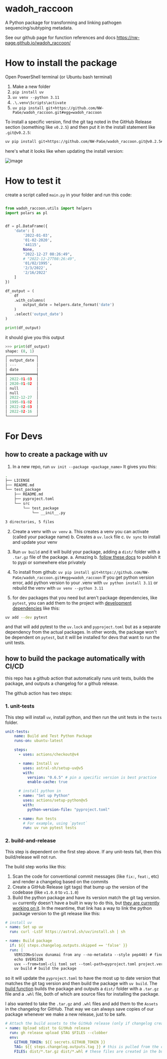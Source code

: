 # wadoh_raccoon

A Python package for transforming and linking pathogen sequencing/subtyping metadata.

See our github page for function references and docs https://nw-page.github.io/wadoh_raccoon/ 

# How to install the package

Open PowerShell terminal (or Ubuntu bash terminal)

1. Make a new folder
2. `pip install uv`
3. `uv venv --python 3.11`
4.  `.\.venv\Scripts\activate`
5. `uv pip install git+https://github.com/NW-PaGe/wadoh_raccoon.git#egg=wadoh_raccoon`

To install a specific version, find the git tag noted in the GitHub Release section (something like `v0.2.5`) and then put it in the install statement like `.git@v0.2.5`:

```bash
uv pip install git+https://github.com/NW-PaGe/wadoh_raccoon.git@v0.2.5#egg=wadoh_raccoon
```

here's what it looks like when updating the install version:

![image](https://github.com/user-attachments/assets/ac571054-4918-40a1-b601-000869b97866)



# How to test it
create a script called `main.py` in your folder and run this code:

```python

from wadoh_raccoon.utils import helpers
import polars as pl


df = pl.DataFrame({
    'date': [
        '2022-01-03',
        '01-02-2020',
        '44115',
        None,
        "2022-12-27 08:26:49",
        # "2022-12-27T08:26:49",
        '01/02/1995',
        '2/3/2022',
        '2/16/2022'
    ]
})

df_output = (
    df
    .with_columns(
        output_date = helpers.date_format('date')
    )
    .select('output_date')
)

print(df_output)
```

it should give you this output

```python
>>> print(df_output)
shape: (8, 1)
┌─────────────┐
│ output_date │
│ ---         │
│ date        │
╞═════════════╡
│ 2022-01-03  │
│ 2020-01-02  │
│ null        │
│ null        │
│ 2022-12-27  │
│ 1995-01-02  │
│ 2022-02-03  │
│ 2022-02-16  │
└─────────────┘
```


# For Devs

## how to create a package with uv
1. In a new repo, run `uv init --package <package_name>`
	It gives you this:
```bash
.
├── LICENSE
├── README.md
└── test_package
    ├── README.md
    ├── pyproject.toml
    └── src
        └── test_package
            └── __init__.py

3 directories, 5 files

```
2. Create a venv with `uv venv`
  a. This creates a venv you can activate (called your package name)
	b. Creates a  `uv.lock` file 
	c. `Uv sync` to install and update your venv
3. Run `uv build` and it will build your package, adding a `dist/` folder with a `.tar.gz` file of the package.
	a. Amazing
	b. [follow these docs](https://docs.astral.sh/uv/guides/package/#publishing-your-package) to publish it to pypi or somewhere else privately 
4. To install from github: `uv pip install git+https://github.com/NW-PaGe/wadoh_raccoon.git#egg=wadoh_raccoon`
If you get python version error, add python version to your .venv with `uv python install 3.11` or rebuild the venv with `uv venv --python 3.11`

5. for dev packages that you need but aren't package dependencies, like `pytest`, you can add them to the project with [development dependencies](https://docs.astral.sh/uv/concepts/projects/dependencies/#development-dependencies) like this:

```bash
uv add --dev pytest
```

and that will add pytest to the `uv.lock` and `pyproject.toml` but as a separate dependency from the actual packages. In other words, the package won't be dependent on `pytest`, but it will be installed for devs that want to run the unit tests.

## how to build the package automatically with CI/CD

this repo has a github action that automatically runs unit tests, builds the package, and outputs a changelog for a github release.

The github action has two steps:

### 1. unit-tests

This step will install `uv`, install python, and then run the unit tests in the `tests` folder.

```yaml
unit-tests:
    name: Build and Test Python Package
    runs-on: ubuntu-latest

    steps:
      - uses: actions/checkout@v4

      - name: Install uv
        uses: astral-sh/setup-uv@v5
        with:
          version: "0.6.5" # pin a specific version is best practice
          enable-cache: true

      # install python in 
      - name: "Set up Python"
        uses: actions/setup-python@v5
        with:
          python-version-file: "pyproject.toml"

      - name: Run tests
        # For example, using `pytest`
        run: uv run pytest tests
```

### 2. build-and-release

This step is dependent on the first step above. If any unit-tests fail, then this build/release will not run.

The build step works like this:

1. Scan the code for conventional commit messages (like `fix:`, `feat:`, etc) and render a changelog based on the commits
2. Create a GitHub Release (git tags) that bump up the version of the codebase (like `v1.0.0` to `v1.1.0`)
3. Build the python package and have its version match the git tag version. `uv` currently doesn't have a built in way to do this, but [they are currently working on it](https://github.com/astral-sh/uv/issues/6298). In the meantime, that link has a way to link the python package version to the git release like this:

```yaml
# install uv
- name: Set up uv
  run: curl -LsSf https://astral.sh/uv/install.sh | sh

- name: Build package
  if: ${{ steps.changelog.outputs.skipped == 'false' }}
  run: |
    VERSION=$(uvx dunamai from any --no-metadata --style pep440) # find the version of the git tag for the python package
    echo $VERSION
    uvx --from=toml-cli toml set --toml-path=pyproject.toml project.version $VERSION # update the version in the pyproject.toml
    uv build # build the package

```

so it will update the `pyproject.toml` to have the most up to date version that matches the git tag version and then build the package with `uv build`. The [build function](https://docs.astral.sh/uv/concepts/projects/build/#using-uv-build) builds the package and outputs a `dist/` folder with a `.tar.gz` file and a `.whl` file, both of which are source files for installing the package.


I also wanted to take the `.tar.gz` and `.whl` files and add them to the `Assets` in the changelog for GitHub. That way we can always save copies of our package whenever we make a new release, just to be safe.

```yaml
# Attach the build assets to the GitHub release (only if changelog creation was successful)
- name: Upload sdist to GitHub release
  run: gh release upload $TAG $FILES --clobber
  env:
    GITHUB_TOKEN: ${{ secrets.GITHUB_TOKEN }}
    TAG: ${{ steps.changelog.outputs.tag }} # this is pulled from the changelog step where it creates the git tag
    FILES: dist/*.tar.gz dist/*.whl # these files are created in the build step
```










